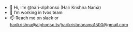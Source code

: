 - 👋 Hi, I’m @hari-alphonso (Hari Krishna Nama)
- 👀 I’m working in tvos team
- 📫 Reach me on slack or harikrishna@alphonso.tv/harikrishnanama1500@gmail.com

<!---
hari-alphonso/hari-alphonso is a ✨ special ✨ repository because its `README.md` (this file) appears on your GitHub profile.
You can click the Preview link to take a look at your changes.
--->
